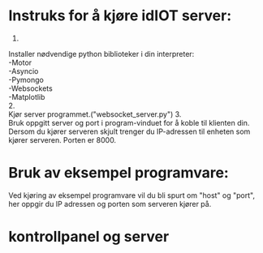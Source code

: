 # Instruks for å kjøre idIOT server:

1.
Installer nødvendige python biblioteker i din interpreter:  
	-Motor  
	-Asyncio  
	-Pymongo  
	-Websockets  
	-Matplotlib  
2.  
Kjør server programmet.("websocket_server.py")
3.  
Bruk oppgitt server og port i program-vinduet for å koble 
til klienten din.  
Dersom du kjører serveren skjult trenger du IP-adressen 
til enheten som kjører serveren. Porten er 8000.  

# Bruk av eksempel programvare:

Ved kjøring av eksempel programvare vil du bli spurt 
om "host" og "port", her oppgir du IP adressen og porten som 
serveren kjører på.  


# kontrollpanel og server

